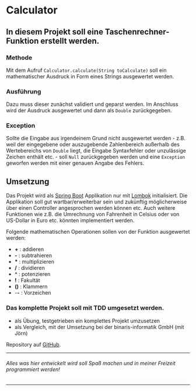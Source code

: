 # Calculator

## In diesem Projekt soll eine Taschenrechner-Funktion erstellt werden.

### Methode

Mit dem Aufruf `Calculator.calculate(String toCalculate)` soll ein mathematischer Ausdruck in Form eines Strings ausgewertet werden.

### Ausführung

Dazu muss dieser zunächst validiert und geparst werden. Im Anschluss wird der Ausdruck ausgewertet und dann als `Double` zurückgegeben.

### Exception

Sollte die Eingabe aus irgendeinem Grund nicht ausgewertet werden - z.B. weil der eingegebene oder auszugebende Zahlenbereich außerhalb des Wertebereichs von `Double` liegt, die Eingabe Syntaxfehler oder unzulässige Zeichen enthält etc. - soll `Null` zurückgegeben werden und eine `Exception` geworfen werden mit einer genauen Angabe des Fehlers.


## Umsetzung

Das Projekt wird als [Spring Boot](https://spring.io/projects/spring-boot) Applikation nur mit [Lombok](https://www.projectlombok.org/) initialisiert. Die Applikation soll gut wartbar/erweiterbar sein und zukünftig möglicherweise über einen Controller angesprochen werden können etc. Auch weitere Funktionen wie z.B. die Umrechnung von Fahrenheit in Celsius oder von US-Dollar in Euro etc. könnten implementiert werden.

Folgende mathematischen Operationen sollen von der Funktion ausgewertet werden:

- **+** : addieren
- **-** : subtrahieren
- <b>*</b> : multiplizieren
- **/** : dividieren
- **^** : potenzieren
- **!** : Fakultät
- **()** : Klammern
- -**-** : Vorzeichen

### Das komplette Projekt soll mit TDD umgesetzt werden.

- als Übung, testgetrieben ein komplettes Projekt umzusetzen
- als Vergleich, mit der Umsetzung bei der binaris-informatik GmbH (mit Jörn)

Repository auf [GitHub](https://github.com/Gecko-develop/calculator).



------

###### Alles was hier entwickelt wird soll Spaß machen und in meiner Freizeit programmiert werden!

------
